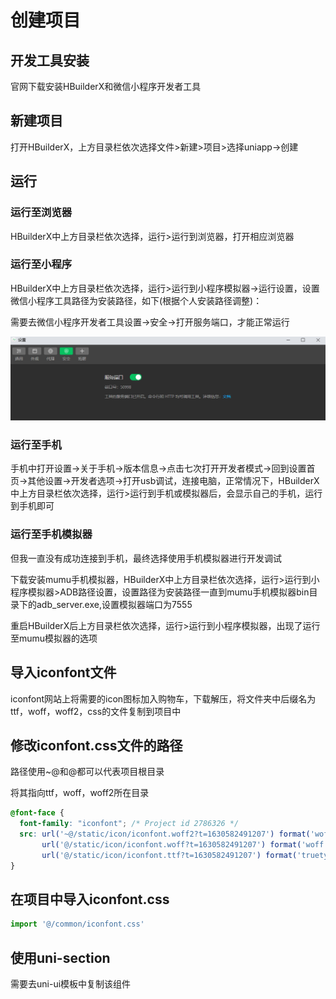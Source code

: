 # 创建项目

## 开发工具安装

官网下载安装HBuilderX和微信小程序开发者工具

## 新建项目

打开HBuilderX，上方目录栏依次选择文件>新建>项目>选择uniapp->创建

## 运行

### 运行至浏览器

HBuilderX中上方目录栏依次选择，运行>运行到浏览器，打开相应浏览器

### 运行至小程序

HBuilderX中上方目录栏依次选择，运行>运行到小程序模拟器->运行设置，设置微信小程序工具路径为安装路径，如下(根据个人安装路径调整)：



需要去微信小程序开发者工具设置->安全->打开服务端口，才能正常运行

![image-20220327104046211](../../imgs/uniapp-2.png)

### 运行至手机

手机中打开设置->关于手机->版本信息->点击七次打开开发者模式->回到设置首页->其他设置->开发者选项->打开usb调试，连接电脑，正常情况下，HBuilderX中上方目录栏依次选择，运行>运行到手机或模拟器后，会显示自己的手机，运行到手机即可

### 运行至手机模拟器

但我一直没有成功连接到手机，最终选择使用手机模拟器进行开发调试

下载安装mumu手机模拟器，HBuilderX中上方目录栏依次选择，运行>运行到小程序模拟器>ADB路径设置，设置路径为安装路径一直到mumu手机模拟器bin目录下的adb_server.exe,设置模拟器端口为7555

重启HBuilderX后上方目录栏依次选择，运行>运行到小程序模拟器，出现了运行至mumu模拟器的选项

## 导入iconfont文件

iconfont网站上将需要的icon图标加入购物车，下载解压，将文件夹中后缀名为ttf，woff，woff2，css的文件复制到项目中

## 修改iconfont.css文件的路径

路径使用~@和@都可以代表项目根目录

将其指向ttf，woff，woff2所在目录

```css
@font-face {
  font-family: "iconfont"; /* Project id 2786326 */
  src: url('~@/static/icon/iconfont.woff2?t=1630582491207') format('woff2'),
       url('@/static/icon/iconfont.woff?t=1630582491207') format('woff'),
       url('@/static/icon/iconfont.ttf?t=1630582491207') format('truetype');
}
```

## 在项目中导入iconfont.css

```js
import '@/common/iconfont.css'
```

## 使用uni-section

需要去uni-ui模板中复制该组件
